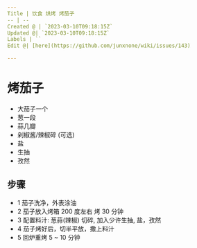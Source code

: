 ```yaml
---
Title | 饮食 烘烤 烤茄子
-- | --
Created @ | `2023-03-10T09:18:15Z`
Updated @| `2023-03-10T09:18:15Z`
Labels | ``
Edit @| [here](https://github.com/junxnone/wiki/issues/143)

---
```

# 烤茄子

- 大茄子一个
- 葱一段
- 蒜几瓣
- 剁椒酱/辣椒碎 (可选)
- 盐
- 生抽
- 孜然

## 步骤

- 1 茄子洗净，外表涂油
- 2 茄子放入烤箱 200 度左右 烤 30 分钟
- 3 配置料汁: 葱蒜(辣椒) 切碎, 加入少许生抽, 盐，孜然
- 4 茄子烤好后，切半平放，撒上料汁
- 5 回炉重烤 5 ~ 10 分钟


